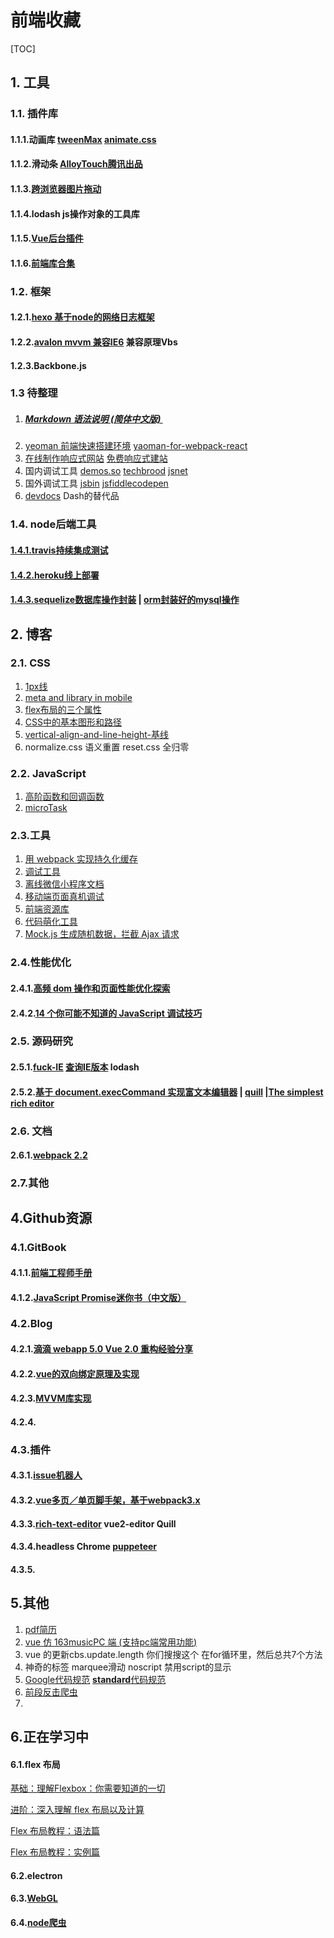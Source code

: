 # 前端收藏

[TOC]

## 1. 工具

### 1.1. 插件库

#### 1.1.1.动画库 [tweenMax](https://linshuizhaoying.gitbooks.io/gsap-/content/chapter1.html)  [animate.css](https://daneden.github.io/animate.css/)

#### 1.1.2.滑动条 [AlloyTouch腾讯出品](https://github.com/AlloyTeam/AlloyTouch)

#### 1.1.3.[跨浏览器图片拖动](http://codepen.io/Dafrok/full/EWeqXX/)

#### 1.1.4.lodash js操作对象的工具库

#### 1.1.5.[Vue后台插件](http://panjiachen.github.io/vue-element-admin/#/dashboard)

#### 1.1.6.[前端库合集](https://www.awesomes.cn/)

### 1.2. 框架

#### 1.2.1.[hexo 基于node的网络日志框架](https://hexo.io/zh-tw/)

#### 1.2.2.[avalon mvvm 兼容IE6](http://avalonjs.coding.me/) 兼容原理Vbs

#### 1.2.3.Backbone.js

### 1.3 待整理

1. ##### [Markdown 语法说明 (简体中文版) ](http://wowubuntu.com/markdown/)
2. [yeoman 前端快速搭建环境](http://yeoman.io/)  [yaoman-for-webpack-react](https://github.com/react-webpack-generators/generator-react-webpack)
3. [在线制作响应式网站](http://www.coolsite360.com/)    [免费响应式建站](http://www.wapadd.cn)
4. 国内调试工具 [demos.so](http://demos.so/)   [techbrood](http://wow.techbrood.com/)  [jsnet](http://jsrun.net/)  
5. 国外调试工具  [jsbin](http://jsbin.com)   [jsfiddle](https://jsfiddle.net/)[codepen](http://codepen.io/u3u/pen/wJJqOP)
6. [devdocs](http://devdocs.io/) Dash的替代品

### 1.4. node后端工具

#### [1.4.1.travis持续集成测试](https://github.com/alsotang/node-lessons/blob/master/lesson13/README.md)

#### [1.4.2.heroku线上部署](https://github.com/alsotang/node-lessons/blob/master/lesson12/README.md)

#### [1.4.3.sequelize数据库操作封装](http://docs.sequelizejs.com/) | [orm封装好的mysql操作](https://github.com/dresende/node-orm2)

## 2. 博客

### 2.1. CSS
1. [1px线](http://coolfishstudio.com/tags/CSS3/)
2. [meta and library in mobile](http://www.cnblogs.com/PeunZhang/p/3407453.html)
3. [flex布局的三个属性](https://www.w3cplus.com/css3/flexbox-adventures.html)
4. [CSS中的基本图形和路径](https://www.w3cplus.com/css/basic-shapes-path.html)
5. [vertical-align-and-line-height-基线](http://www.zhangxinxu.com/wordpress/2015/08/css-deep-understand-vertical-align-and-line-height/)
6. normalize.css 语义重置  reset.css 全归零

### 2.2. JavaScript
1. [高阶函数和回调函数](https://gold.xitu.io/entry/5815876c8ac247004fb6d132)
2. [microTask](http://www.jianshu.com/p/1ee6c21f6efa)

### 2.3.工具

1. [用 webpack 实现持久化缓存](https://sebastianblade.com/using-webpack-to-achieve-long-term-cache/)
2. [调试工具](https://github.com/kamidox/html2Dash)
3. [离线微信小程序文档](http://www.jianshu.com/p/8bab0e15dc54)
4. [移动端页面真机调试](http://www.cnblogs.com/JinQingsong/p/6592251.html)
5. [前端资源库](https://www.awesomes.cn/)
6. [代码萌化工具](http://utf-8.jp/public/aaencode.html)
7. [Mock.js 生成随机数据，拦截 Ajax 请求](http://mockjs.com/)

### 2.4.性能优化

#### 2.4.1.[高频 dom 操作和页面性能优化探索](https://www.feehi.com/view/6413)

#### 2.4.2.[14 个你可能不知道的 JavaScript 调试技巧](https://mp.weixin.qq.com/s/ykGJDc_rZCfS_RhNsiwdtQ)

### 2.5. 源码研究

#### 2.5.1.[fuck-IE](https://github.com/Dafrok/fuck-ie/blob/master/index.js)  [查询IE版本](https://github.com/nioteam/jquery-plugins/issues/12) lodash

#### 2.5.2.[基于 document.execCommand 实现富文本编辑器](https://imys.net/demo/cmdEditor.html) | [quill](https://github.com/quilljs/quill) |[The simplest  rich editor](https://github.com/jaredreich/pell)



### 2.6. 文档

#### 2.6.1.[webpack 2.2](http://www.css88.com/doc/webpack2/guides/development/)

### 2.7.其他

## 4.Github资源

### 4.1.GitBook

#### 4.1.1.[前端工程师手册](https://leohxj.gitbooks.io/front-end-database/html-and-css-basic/common-tag.html) 

#### 4.1.2.[JavaScript Promise迷你书（中文版）](http://liubin.org/promises-book/)

### 4.2.Blog

#### 4.2.1.[滴滴 webapp 5.0 Vue 2.0 重构经验分享](https://github.com/DDFE/DDFE-blog/issues/13)

#### 4.2.2.[vue的双向绑定原理及实现](http://www.cnblogs.com/canfoo/p/6891868.html)

#### 4.2.3.[MVVM库实现](https://github.com/xuqiang521/overwrite/tree/master/my-mvvm)

#### 4.2.4.

### 4.3.插件

#### 4.3.1.[issue机器人](https://github.com/fat/haunt)

#### 4.3.2.[vue多页／单页脚手架，基于webpack3.x](https://github.com/Mrminfive/vue-multiple-page)

#### 4.3.3.[rich-text-editor](https://github.com/search?q=topic%3Arich-text-editor+org%3Aquilljs&type=Repositories)  vue2-editor  Quill

#### 4.3.4.headless Chrome [puppeteer](https://github.com/GoogleChrome/puppeteer)

#### 4.3.5.

## 5.其他

1. [pdf简历](https://rawgit.com/aleen42/resume/master/static/aleen42.pdf)
2. [vue 仿 163musicPC 端 (支持pc端常用功能)](https://juejin.im/entry/58d0d78fb123db3f6b4c9dc3/view)
3. vue 的更新cbs.update.length  你们搜搜这个  在for循环里，然后总共7个方法
4. 神奇的标签 marquee滑动  noscript 禁用script的显示
5. [Google代码规范](https://google.github.io/styleguide/jsguide.html)    [**standard**代码规范](https://github.com/standard/standard/blob/master/docs/RULES-zhcn.md)
6. [前段反击爬虫](http://litten.me/2017/07/09/prevent-spiders/)
7. ​

## 6.正在学习中

#### 6.1.flex 布局

[基础：理解Flexbox：你需要知道的一切](https://www.w3cplus.com/css3/understanding-flexbox-everything-you-need-to-know.html)

[进阶：深入理解 flex 布局以及计算](https://www.w3cplus.com/css3/flexbox-layout-and-calculation.html)

[Flex 布局教程：语法篇](http://www.ruanyifeng.com/blog/2015/07/flex-grammar.html)

[Flex 布局教程：实例篇](http://www.ruanyifeng.com/blog/2015/07/flex-examples.html)

#### 6.2.electron

#### 6.3.[WebGL](http://learnwebgl.brown37.net/index.html)

#### 6.4.[node爬虫](http://yitianyibu.com/post/58e66386ee0b2974a4e40b37)

